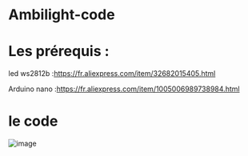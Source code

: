 # Ambilight-code

# Les prérequis  :
led ws2812b  :https://fr.aliexpress.com/item/32682015405.html

Arduino nano :https://fr.aliexpress.com/item/1005006989738984.html

# le code
![image](https://github.com/user-attachments/assets/7eb0fcb3-a799-4840-aaee-e8c229ebe1d8)
